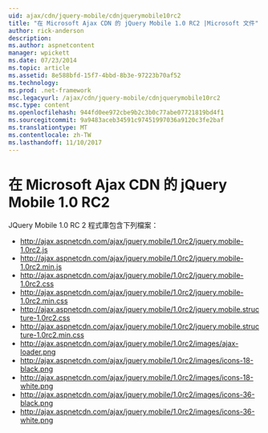 ```yaml
---
uid: ajax/cdn/jquery-mobile/cdnjquerymobile10rc2
title: "在 Microsoft Ajax CDN 的 jQuery Mobile 1.0 RC2 |Microsoft 文件"
author: rick-anderson
description: 
ms.author: aspnetcontent
manager: wpickett
ms.date: 07/23/2014
ms.topic: article
ms.assetid: 8e588bfd-15f7-4bbd-8b3e-97223b70af52
ms.technology: 
ms.prod: .net-framework
msc.legacyurl: /ajax/cdn/jquery-mobile/cdnjquerymobile10rc2
msc.type: content
ms.openlocfilehash: 944fd0ee972cbe9b2c3b0c77abe07721819bd4f1
ms.sourcegitcommit: 9a9483aceb34591c97451997036a9120c3fe2baf
ms.translationtype: MT
ms.contentlocale: zh-TW
ms.lasthandoff: 11/10/2017
---
```

<a name="jquery-mobile-10-rc2-on-the-microsoft-ajax-cdn"></a>在 Microsoft Ajax CDN 的 jQuery Mobile 1.0 RC2
====================
JQuery Mobile 1.0 RC 2 程式庫包含下列檔案：

- http://ajax.aspnetcdn.com/ajax/jquery.mobile/1.0rc2/jquery.mobile-1.0rc2.js
- http://ajax.aspnetcdn.com/ajax/jquery.mobile/1.0rc2/jquery.mobile-1.0rc2.min.js
- http://ajax.aspnetcdn.com/ajax/jquery.mobile/1.0rc2/jquery.mobile-1.0rc2.css
- http://ajax.aspnetcdn.com/ajax/jquery.mobile/1.0rc2/jquery.mobile-1.0rc2.min.css
- http://ajax.aspnetcdn.com/ajax/jquery.mobile/1.0rc2/jquery.mobile.structure-1.0rc2.css
- http://ajax.aspnetcdn.com/ajax/jquery.mobile/1.0rc2/jquery.mobile.structure-1.0rc2.min.css
- http://ajax.aspnetcdn.com/ajax/jquery.mobile/1.0rc2/images/ajax-loader.png
- http://ajax.aspnetcdn.com/ajax/jquery.mobile/1.0rc2/images/icons-18-black.png
- http://ajax.aspnetcdn.com/ajax/jquery.mobile/1.0rc2/images/icons-18-white.png
- http://ajax.aspnetcdn.com/ajax/jquery.mobile/1.0rc2/images/icons-36-black.png
- http://ajax.aspnetcdn.com/ajax/jquery.mobile/1.0rc2/images/icons-36-white.png
